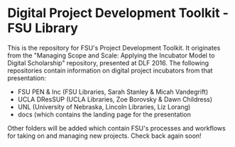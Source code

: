 # Digital Project Development Toolkit - FSU Library
This is the repository for FSU's Project Development Toolkit. It originates from the "Managing Scope and Scale: Applying the Incubator Model to Digital Scholarship" repository, presented at DLF 2016. The following repositories contain information on digital project incubators from that presentation:
* FSU PEN & Inc (FSU Libraries, Sarah Stanley & Micah Vandegrift)
* UCLA DResSUP (UCLA Libraries, Zoe Borovsky & Dawn Childress)
* UNL (University of Nebraska, Lincoln Libraries, Liz Lorang)
* docs (which contains the landing page for the presentation

Other folders will be added which contain FSU's processes and workflows for taking on and managing new projects. Check back again soon!
